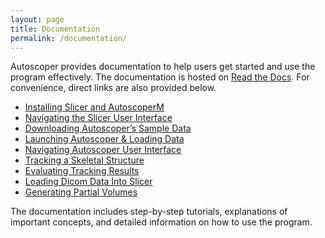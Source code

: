 ```yaml
---
layout: page
title: Documentation
permalink: /documentation/
---
```


Autoscoper provides documentation to help users get started and use the program effectively. The documentation is hosted on [Read the Docs](https://autoscoper.readthedocs.io). For convenience, direct links are also provided below.

* [Installing Slicer and AutoscoperM][autoscoperm-install]
* [Navigating the Slicer User Interface][slicer-user-interface]
* [Downloading Autoscoper’s Sample Data][autoscoper-download-sampledata]
* [Launching Autoscoper & Loading Data][autoscoper-launch-and-load-data]
* [Navigating Autoscoper User Interface][autoscoper-user-interface]
* [Tracking a Skeletal Structure][autoscoper-tracking]
* [Evaluating Tracking Results][autoscoper-evaluating-tracking-results]
* [Loading Dicom Data Into Slicer][slicer-loading-dicom]
* [Generating Partial Volumes][autoscoperm-generating-partial-volumes]

[autoscoperm-install]: https://autoscoper.readthedocs.io/en/latest/getting-started.html#installing-autoscoperm
[slicer-user-interface]: https://slicer.readthedocs.io/en/latest/user_guide/user_interface.html
[autoscoper-download-sampledata]: https://autoscoper.readthedocs.io/en/latest/tutorials/loading-and-tracking.html#downloading-sample-data
[autoscoper-launch-and-load-data]: https://autoscoper.readthedocs.io/en/latest/tutorials/loading-and-tracking.html#launching-autoscoper-and-loading-sample-data
[autoscoper-user-interface]: https://autoscoper.readthedocs.io/en/latest/user-interface.html
[autoscoper-tracking]: https://autoscoper.readthedocs.io/en/latest/tutorials/loading-and-tracking.html#tracking-a-skeletal-structure
[autoscoper-evaluating-tracking-results]: https://autoscoper.readthedocs.io/en/latest/tutorials/evaluating-tracking-results.html
[slicer-loading-dicom]: https://slicer.readthedocs.io/en/latest/user_guide/data_loading_and_saving.html
[autoscoperm-generating-partial-volumes]: https://autoscoper.readthedocs.io/en/latest/tutorials/pre-processing-module.html

The documentation includes step-by-step tutorials, explanations of important concepts, and detailed information on how to use the program.